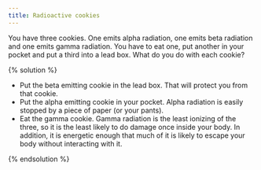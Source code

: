 ```yaml
---
title: Radioactive cookies
---
```


You have three cookies. One emits alpha radiation, one emits beta radiation and
one emits gamma radiation. You have to eat one, put another in your pocket and
put a third into a lead box. What do you do with each cookie?

{% solution %}

* Put the beta emitting cookie in the lead box. That will protect you from
  that cookie.
* Put the alpha emitting cookie in your pocket. Alpha radiation is easily
  stopped by a piece of paper (or your pants).
* Eat the gamma cookie. Gamma radiation is the least ionizing
  of the three, so it is the least likely to do damage once inside your
  body. In addition, it is energetic enough that much of it is likely to
  escape your body without interacting with it.

{% endsolution %}
